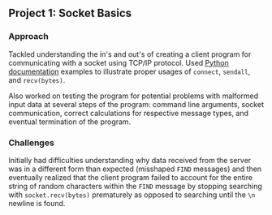 ## Project 1: Socket Basics
### Approach
Tackled understanding the in's and out's of creating a client program for communicating with a socket using TCP/IP protocol. Used [Python documentation](https://docs.python.org/3/library/socket.html#example) examples to illustrate proper usages of `connect`, `sendall`, and `recv(bytes)`.

Also worked on testing the program for potential problems with malformed input data at several steps of the program: command line arguments, socket communication, correct calculations for respective message types, and eventual termination of the program. 

### Challenges
Initially had difficulties understanding why data received from the server was in a different form than expected (misshaped `FIND` messages) and then eventually realized that the client program failed to account for the entire string of random characters within the `FIND` message by stopping searching with `socket.recv(bytes)` prematurely as opposed to searching until the `\n` newline is found.